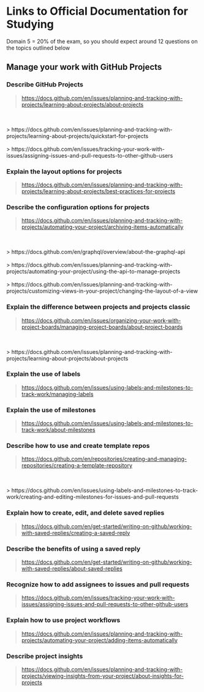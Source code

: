 # Links to Official Documentation for Studying
Domain 5 = 20% of the exam, so you should expect around 12 questions on the topics outlined below

## Manage your work with GitHub Projects

### Describe GitHub Projects
> https://docs.github.com/en/issues/planning-and-tracking-with-projects/learning-about-projects/about-projects
<br />
<br />
> https://docs.github.com/en/issues/planning-and-tracking-with-projects/learning-about-projects/quickstart-for-projects
<br />
<br />
> https://docs.github.com/en/issues/tracking-your-work-with-issues/assigning-issues-and-pull-requests-to-other-github-users

### Explain the layout options for projects
> https://docs.github.com/en/issues/planning-and-tracking-with-projects/learning-about-projects/best-practices-for-projects

### Describe the configuration options for projects
> https://docs.github.com/en/issues/planning-and-tracking-with-projects/automating-your-project/archiving-items-automatically
<br />
<br />
> https://docs.github.com/en/graphql/overview/about-the-graphql-api
<br />
<br />
> https://docs.github.com/en/issues/planning-and-tracking-with-projects/automating-your-project/using-the-api-to-manage-projects
<br />
<br />
> https://docs.github.com/en/issues/planning-and-tracking-with-projects/customizing-views-in-your-project/changing-the-layout-of-a-view

### Explain the difference between projects and projects classic
> https://docs.github.com/en/issues/organizing-your-work-with-project-boards/managing-project-boards/about-project-boards
<br />
<br />
> https://docs.github.com/en/issues/planning-and-tracking-with-projects/learning-about-projects/about-projects

### Explain the use of labels
> https://docs.github.com/en/issues/using-labels-and-milestones-to-track-work/managing-labels

### Explain the use of milestones
> https://docs.github.com/en/issues/using-labels-and-milestones-to-track-work/about-milestones

### Describe how to use and create template repos
> https://docs.github.com/en/repositories/creating-and-managing-repositories/creating-a-template-repository
<br />
<br />
> https://docs.github.com/en/issues/using-labels-and-milestones-to-track-work/creating-and-editing-milestones-for-issues-and-pull-requests

### Explain how to create, edit, and delete saved replies
> https://docs.github.com/en/get-started/writing-on-github/working-with-saved-replies/creating-a-saved-reply

### Describe the benefits of using a saved reply
> https://docs.github.com/en/get-started/writing-on-github/working-with-saved-replies/about-saved-replies

### Recognize how to add assignees to issues and pull requests
> https://docs.github.com/en/issues/tracking-your-work-with-issues/assigning-issues-and-pull-requests-to-other-github-users

### Explain how to use project workflows
> https://docs.github.com/en/issues/planning-and-tracking-with-projects/automating-your-project/adding-items-automatically

### Describe project insights
> https://docs.github.com/en/issues/planning-and-tracking-with-projects/viewing-insights-from-your-project/about-insights-for-projects